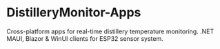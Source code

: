 # DistilleryMonitor-Apps
Cross-platform apps for real-time distillery temperature monitoring. .NET MAUI, Blazor &amp; WinUI clients for ESP32 sensor system.
